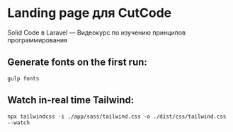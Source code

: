 <h1>Landing page для CutCode</h1>
<p>Solid Code в Laravel — Видеокурс по изучению принципов программирования</p>

<h2>Generate fonts on the first run:</h2>
<code>gulp fonts</code>

<h2>Watch in-real time Tailwind:</h2>
<code>npx tailwindcss -i ./app/sass/tailwind.css -o ./dist/css/tailwind.css --watch</code>